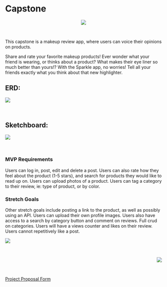  # Capstone 


<p align="center">
  <img  src="https://i.imgur.com/14LECtI.png">
</p>
<br>

This capstone is a makeup review app, where users can voice their opinions on products.

Share and rate your favorite makeup products! Ever wonder what your friend is wearing, or thinks about a product? What makes their eye liner so much better than yours!? With the Sparkle app, no worries! Tell all your friends exactly what you think about that new highlighter. 


## ERD:
<p align="left">
  <a href="https://dbdiagram.io/d/5f8f82c43a78976d7b787a3f">
    <img src="https://i.imgur.com/xq6NKJ6.png">
  </a>
</p>
<br>
  
 ## Sketchboard:
 <p align="left">
  <a href="https://sketchboard.me/VCokqAw0aLg#/">
    <img src="https://i.imgur.com/njD85xf.png">
  </a>
 </p>
 <br>
 
### MVP Requirements
Users can log in, post, edit and delete a post. Users can also rate how they feel about the product (1-5 stars), and search for products they would like to read up on. Users can upload photos of a product. Users can tag a category to their review,  ie: type of product, or by color.

### Stretch Goals
Other stretch goals include posting a link to the product, as well as possibly using an API. Users can upload their own profile images. Users also have access to a search by category button and comment on reviews.  Full crud on categories. Users will have a views counter and likes on their review. Users cannot repetitively like a post.

<p align="left">
    <img src="https://i.imgur.com/l4XkfsK.png">
</p>
<br>
<p align="right">
    <img src="https://i.imgur.com/SibQrmP.png">
</p>
<br>

<p>
 <a href="https://docs.google.com/document/d/1yyro4quULrfVYc6a53Ft6QWe0I4Nfqwtn-K13EW5zcY/edit?usp=sharing"> Project Proposal Form </a>
</p>

<!-- Secret temporary video for setup [here](https://us02web.zoom.us/rec/share/Bgnm4gt_tnzLDqYjurEu6fNlNFKR1JvUIv6MJPzV3pUn5O7SorCKThA7oZSOENH5.CPfq3-FjcpbbHSvt) Passcode is %wmVL*5@ -->

